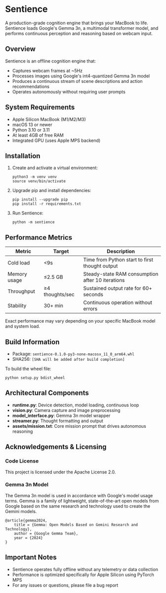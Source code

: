 # Sentience

A production-grade cognition engine that brings your MacBook to life. Sentience loads Google's Gemma 3n, a multimodal transformer model, and performs continuous perception and reasoning based on webcam input.

## Overview

Sentience is an offline cognition engine that:
- Captures webcam frames at ~5Hz
- Processes images using Google's int4-quantized Gemma 3n model
- Produces a continuous stream of scene descriptions and action recommendations
- Operates autonomously without requiring user prompts

## System Requirements

- Apple Silicon MacBook (M1/M2/M3)
- macOS 13 or newer
- Python 3.10 or 3.11
- At least 4GB of free RAM
- Integrated GPU (uses Apple MPS backend)

## Installation

1. Create and activate a virtual environment:
   ```
   python3 -m venv venv
   source venv/bin/activate
   ```

2. Upgrade pip and install dependencies:
   ```
   pip install --upgrade pip
   pip install -r requirements.txt
   ```

3. Run Sentience:
   ```
   python -m sentience
   ```

## Performance Metrics

| Metric | Target | Description |
|--------|--------|-------------|
| Cold load | <9s | Time from Python start to first thought output |
| Memory usage | ≤2.5 GB | Steady-state RAM consumption after 10 iterations |
| Throughput | ≥4 thoughts/sec | Sustained output rate for 60+ seconds |
| Stability | 30+ min | Continuous operation without errors |

Exact performance may vary depending on your specific MacBook model and system load.

## Build Information

- Package: `sentience-0.1.0-py3-none-macosx_11_0_arm64.whl`
- SHA256: `[SHA will be added after build completion]`

To build the wheel file:
```
python setup.py bdist_wheel
```

## Architectural Components

- **runtime.py**: Device detection, model loading, continuous loop
- **vision.py**: Camera capture and image preprocessing
- **model_interface.py**: Gemma 3n model wrapper
- **streamer.py**: Thought formatting and output
- **assets/mission.txt**: Core mission prompt that drives autonomous reasoning

## Acknowledgements & Licensing

### Code License
This project is licensed under the Apache License 2.0.

### Gemma 3n Model
The Gemma 3n model is used in accordance with Google's model usage terms. Gemma is a family of lightweight, state-of-the-art open models from Google based on the same research and technology used to create the Gemini models.

```
@article{gemma2024,
    title = {Gemma: Open Models Based on Gemini Research and Technology},
    author = {Google Gemma Team},
    year = {2024}
}
```

## Important Notes

- Sentience operates fully offline without any telemetry or data collection
- Performance is optimized specifically for Apple Silicon using PyTorch MPS
- For any issues or questions, please file a bug report
